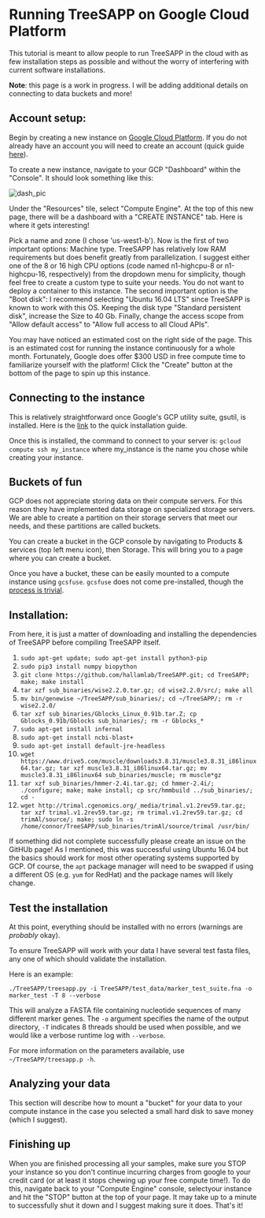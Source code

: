 # Running TreeSAPP on Google Cloud Platform

This tutorial is meant to allow people to run TreeSAPP in the cloud with as few installation steps as possible
and without the worry of interfering with current software installations.

__Note__: this page is a work in progress.
I will be adding additional details on connecting to data buckets and more!

## Account setup:

Begin by creating a new instance on [Google Cloud Platform](https://cloud.google.com/).
If you do not already have an account you will need to create an account (quick guide [here]()).

To create a new instance, navigate to your GCP "Dashboard" within the "Console".
It should look something like this:

![dash_pic](/home/connor/Pictures/MICB425_treesapp/dashboard.png "Caption")

Under the "Resources" tile, select "Compute Engine".
At the top of this new page, there will be a dashboard with a "CREATE INSTANCE" tab. Here is where it gets interesting!

Pick a name and zone (I chose 'us-west1-b'). Now is the first of two important options: Machine type.
TreeSAPP has relatively low RAM requirements but does benefit greatly from parallelization.
I suggest either one of the 8 or 16 high CPU options (code named n1-highcpu-8 or n1-highcpu-16, respectively)
from the dropdown menu for simplicity, though feel free to create a custom type to suite your needs.
You do not want to deploy a container to this instance. The second important option is the "Boot disk":
I recommend selecting "Ubuntu 16.04 LTS" since TreeSAPP is known to work with this OS.
Keeping the disk type "Standard persistent disk", increase the Size to 40 Gb.
Finally, change the access scope from "Allow default access" to "Allow full access to all Cloud APIs".

You may have noticed an estimated cost on the right side of the page.
This is an estimated cost for running the instance continuously for a whole month.
Fortunately, Google does offer $300 USD in free compute time to familiarize yourself with the platform!
Click the "Create" button at the bottom of the page to spin up this instance.

## Connecting to the instance

This is relatively straightforward once Google's GCP utility suite, gsutil, is installed.
Here is the [link](https://cloud.google.com/storage/docs/gsutil_install) to the quick installation guide.

Once this is installed, the command to connect to your server is:
`gcloud compute ssh my_instance` where my_instance is the name you chose while creating your instance.

## Buckets of fun

GCP does not appreciate storing data on their compute servers. For this reason
they have implemented data storage on specialized storage servers.
We are able to create a partition on their storage servers that meet our needs,
and these partitions are called buckets.

You can create a bucket in the GCP console by navigating to Products & services (top left menu icon),
then Storage. This will bring you to a page where you can create a bucket.

Once you have a bucket, these can be easily mounted to a compute instance using `gcsfuse`.
`gcsfuse` does not come pre-installed,
though the [process is trivial](https://github.com/GoogleCloudPlatform/gcsfuse/blob/master/docs/installing.md).

## Installation:

From here, it is just a matter of downloading and installing the dependencies of TreeSAPP
before compiling TreeSAPP itself.

1. `sudo apt-get update; sudo apt-get install python3-pip`
2. `sudo pip3 install numpy biopython`
3. `git clone https://github.com/hallamlab/TreeSAPP.git; cd TreeSAPP; make; make install`
4. `tar xzf sub_binaries/wise2.2.0.tar.gz; cd wise2.2.0/src/; make all`
5. `mv bin/genewise ~/TreeSAPP/sub_binaries/; cd ~/TreeSAPP/; rm -r wise2.2.0/`
6. `tar xzf sub_binaries/Gblocks_Linux_0.91b.tar.Z; cp Gblocks_0.91b/Gblocks sub_binaries/; rm -r Gblocks_*`
7. `sudo apt-get install infernal`
8. `sudo apt-get install ncbi-blast+`
9. `sudo apt-get install default-jre-headless`
10. `wget https://www.drive5.com/muscle/downloads3.8.31/muscle3.8.31_i86linux64.tar.gz; tar xzf muscle3.8.31_i86linux64.tar.gz; mv muscle3.8.31_i86linux64 sub_binaries/muscle; rm muscle*gz`
11. `tar xzf sub_binaries/hmmer-2.4i.tar.gz; cd hmmer-2.4i/; ./configure; make; make install; cp src/hmmbuild ../sub_binaries/; cd -`
12. `wget http://trimal.cgenomics.org/_media/trimal.v1.2rev59.tar.gz; tar xzf trimal.v1.2rev59.tar.gz; rm trimal.v1.2rev59.tar.gz; cd trimAl/source/; make; sudo ln -s /home/connor/TreeSAPP/sub_binaries/trimAl/source/trimal /usr/bin/`

If something did not complete successfully please create an issue on the GitHUb page!
As I mentioned, this was successful using Ubuntu 16.04 but the basics should work for most other operating systems supported by GCP.
Of course, the `apt` package manager will need to be swapped if using a different OS (e.g. `yum` for RedHat) and the package names will
likely change.

## Test the installation

At this point, everything should be installed with no errors (warnings are *probably* okay).

To ensure TreeSAPP will work with your data I have several test fasta files, any one of which should validate the installation.

Here is an example:

`./TreeSAPP/treesapp.py -i TreeSAPP/test_data/marker_test_suite.fna -o marker_test -T 8 --verbose`

This will analyze a FASTA file containing nucleotide sequences of many different marker genes.
The `-o` argument specifies the name of the output directory, `-T` indicates 8 threads should be used when possible,
and we would like a verbose runtime log with `--verbose`.

For more information on the parameters available, use `~/TreeSAPP/treesapp.p -h`.

## Analyzing your data

This section will describe how to mount a "bucket" for your data to your compute instance in the case you selected
a small hard disk to save money (which I suggest).


## Finishing up

When you are finished processing all your samples, make sure you STOP your instance
so you don't continue incurring charges from google to your credit card
(or at least it stops chewing up your free compute time!). To do this, navigate back to your "Compute Engine" console,
selectyour instance and hit the "STOP" button at the top of your page.
 It may take up to a minute to successfully shut it down and I suggest making sure it does.
That's it!